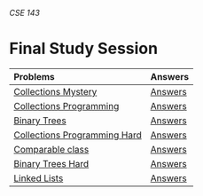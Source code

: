 _CSE 143_
# Final Study Session

| Problems | Answers |
| :--- | :--- |
| [Collections Mystery](collections-mystery.md) | [Answers](answers/collections-mystery-answers.md) |
| [Collections Programming](collections-programming.md) | [Answers](answers/collections-programming-answers.md) |
| [Binary Trees](binary-trees.md) | [Answers](answers/binary-trees-answers.md) |
| [Collections Programming Hard](collections-programming-hard.md) | [Answers](answers/collections-programming-hard-answers.md) |
| [Comparable class](comparable.md) | [Answers](answers/comparable-answers.md) |
| [Binary Trees Hard](binary-trees-hard.md) | [Answers](answers/binary-trees-hard-answers.md) |
| [Linked Lists](linked-lists.md) | [Answers](answers/linked-lists-answers.md) |